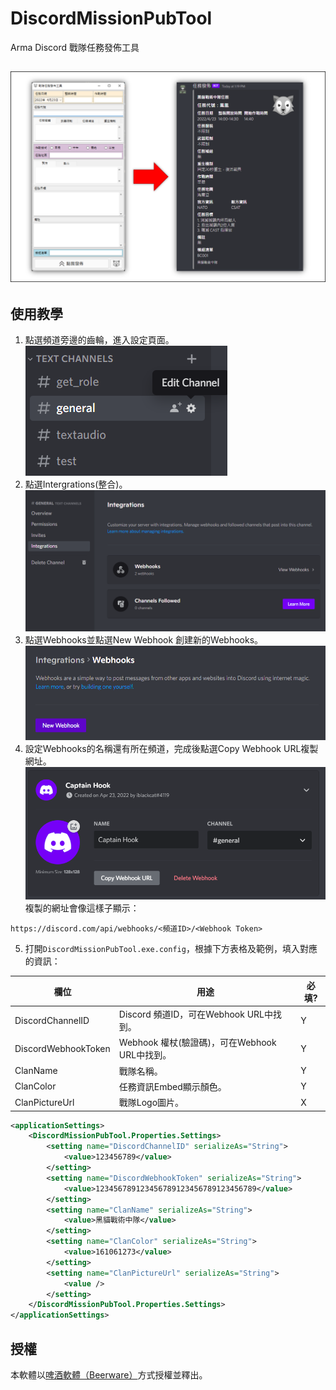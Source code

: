 ﻿# DiscordMissionPubTool
Arma Discord 戰隊任務發佈工具<br>

![](img/00.png)
---
## 使用教學
1. 點選頻道旁邊的齒輪，進入設定頁面。<br>
![](img/01.png)
2. 點選Intergrations(整合)。<br>
![](img/02.png)
3. 點選Webhooks並點選New Webhook 創建新的Webhooks。<br>
![](img/03.png)
4. 設定Webhooks的名稱還有所在頻道，完成後點選Copy Webhook URL複製網址。<br>
![](img/04.png)
複製的網址會像這樣子顯示：
```
https://discord.com/api/webhooks/<頻道ID>/<Webhook Token>
```
5. 打開`DiscordMissionPubTool.exe.config`，根據下方表格及範例，填入對應的資訊：

| 欄位 | 用途 | 必填? |
|-----|------|------|
|DiscordChannelID|Discord 頻道ID，可在Webhook URL中找到。|Y|
|DiscordWebhookToken|Webhook 權杖(驗證碼)，可在Webhook URL中找到。|Y|
|ClanName|戰隊名稱。|Y|
|ClanColor|任務資訊Embed顯示顏色。|Y|
|ClanPictureUrl|戰隊Logo圖片。|X|
```xml
<applicationSettings>
    <DiscordMissionPubTool.Properties.Settings>
        <setting name="DiscordChannelID" serializeAs="String">
            <value>123456789</value> 
        </setting>
        <setting name="DiscordWebhookToken" serializeAs="String">
            <value>123456789123456789123456789123456789</value> 
        </setting>
        <setting name="ClanName" serializeAs="String">
            <value>黑貓戰術中隊</value>
        </setting>
        <setting name="ClanColor" serializeAs="String">
            <value>161061273</value>
        </setting>
        <setting name="ClanPictureUrl" serializeAs="String">
            <value />
        </setting>
    </DiscordMissionPubTool.Properties.Settings>
</applicationSettings>
```
## 授權
本軟體以[啤酒軟體（Beerware）](https://en.wikipedia.org/wiki/Beerware)方式授權並釋出。